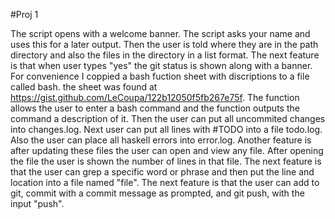 
#Proj 1

The script opens with a welcome banner. The script asks your name and uses this for a later output. Then the user is told where they are in the path directory and also the files in the directory in a list format. The next feature is that when user types "yes" the git status is shown along with a banner. For convenience I coppied a bash fuction sheet with discriptions to a file called bash. the sheet was found at https://gist.github.com/LeCoupa/122b12050f5fb267e75f. The function allows the user to enter a bash command and the function outputs the command a description of it. Then the user can put all uncommited changes into changes.log. Next user can put all lines with #TODO into a file todo.log. Also the user can place all haskell errors into error.log. Another feature is after updating these files the user can open and view any file. After opening the file the user is shown the number of lines in that file. The next feature is that the user can grep a specific word or phrase and then put the line and location into a file named "file". The next feature is that the user can add to git, commit with a commit message as prompted, and git push, with the input "push".
